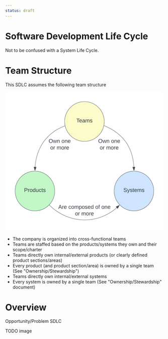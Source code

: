 ```yaml
---
status: draft
---
```

# Software Development Life Cycle
Not to be confused with a System Life Cycle.

# Team Structure
This SDLC assumes the following team structure

![Product System Team](./img/product-system-team.png)

* The company is organized into cross-functional teams
* Teams are staffed based on the products/systems they own and their scope/charter
* Teams directly own internal/external products (or clearly defined product sections/areas)
* Every product (and product section/area) is owned by a single team (See "Ownership/Stewardship")
* Teams directly own internal/external systems
* Every system is owned by a single team (See "Ownership/Stewardship" document)

# Overview
Opportunity/Problem SDLC

TODO image

